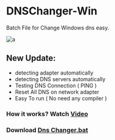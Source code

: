 # DNSChanger-Win
Batch File for Change Windows dns easy.

![a](https://raw.githubusercontent.com/aDarkDev/DNSChanger-Win/main/screenshot/1.png)

## New Update:

* detecting adapter automatically
* detecting DNS servers automatically
* Testing DNS Connection ( PING )
* Reset All DNS on network adapter
* Easy To run ( No need any compiler )

### How it works? Watch [Video](https://raw.githubusercontent.com/aDarkDev/DNSChanger-Win/main/video.mp4)

### Download [Dns Changer.bat](https://raw.githubusercontent.com/aDarkDev/DNSChanger-Win/main/Dns%20Changer.bat)
